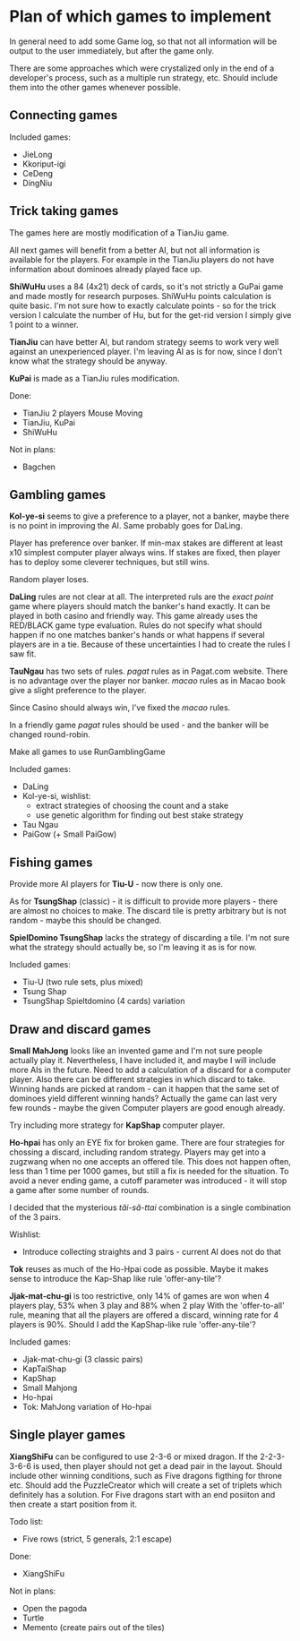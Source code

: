 # Plan of which games to implement

In general need to add some Game log, so that not all information will be output to the user immediately, but after 
the game only.

There are some approaches which were crystalized only in the end of a developer's process, such as a multiple run 
strategy, etc. 
Should include them into the other games whenever possible.

## Connecting games

Included games:

 - JieLong
 - Kkoriput-igi
 - CeDeng
 - DingNiu


## Trick taking games

The games here are mostly modification of a TianJiu game.

All next games will benefit from a better AI, but not all information is available for the players.
For example in the TianJiu players do not have information about dominoes already played face up.

**ShiWuHu** uses a 84 (4x21) deck of cards, so it's not strictly a GuPai game and made mostly for research purposes.
ShiWuHu points calculation is quite basic.
I'm not sure how to exactly calculate points - so for the trick version I calculate the number of Hu, but for the 
get-rid version I simply give 1 point to a winner.

**TianJiu** can have better AI, but random strategy seems to work very well against an unexperienced player.
I'm leaving AI as is for now, since I don't know what the strategy should be anyway.

**KuPai** is made as a TianJiu rules modification.

Done:

 - TianJiu 2 players Mouse Moving
 - TianJiu, KuPai
 - ShiWuHu

Not in plans:

 - Bagchen

## Gambling games

**Kol-ye-si** seems to give a preference to a player, not a banker, maybe there is no point in improving the AI. 
Same probably goes for DaLing.

Player has preference over banker.
If min-max stakes are different at least x10 simplest computer player always wins.
If stakes are fixed, then player has to deploy some cleverer techniques, but still wins.

Random player loses.

**DaLing** rules are not clear at all. 
The interpreted ruls are the *exact point* game where players should match the banker's hand exactly.
It can be played in both casino and friendly way.
This game already uses the RED/BLACK game type evaluation.
Rules do not specify what should happen if no one matches banker's hands or what happens if several players are in a tie.
Because of these uncertainties I had to create the rules I saw fit.

**TauNgau** has two sets of rules.
*pagat* rules as in Pagat.com website. There is no advantage over the player nor banker.
*macao* rules as in Macao book give a slight preference to the player.

Since Casino should always win, I've fixed the *macao* rules.

In a friendly game *pagat* rules should be used - and the banker will be changed round-robin.

Make all games to use RunGamblingGame

Included games:
 
 - DaLing
 - Kol-ye-si, wishlist:
     - extract strategies of choosing the count and a stake
     - use genetic algorithm for finding out best stake strategy
 - Tau Ngau
 - PaiGow (+ Small PaiGow)

## Fishing games

Provide more AI players for **Tiu-U** - now there is only one.

As for **TsungShap** (classic) - it is difficult to provide more players - there are almost no choices to make.
The discard tile is pretty arbitrary but is not random - maybe this should be changed.

**SpielDomino TsungShap** lacks the strategy of discarding a tile.
I'm not sure what the strategy should actually be, so I'm leaving it as is for now.

Included games:

 - Tiu-U (two rule sets, plus mixed)
 - Tsung Shap
 - TsungShap Spieltdomino (4 cards) variation
  
## Draw and discard games

**Small MahJong** looks like an invented game and I'm not sure people actually play it.
Nevertheless, I have included it, and maybe I will include more AIs in the future.
Need to add a calculation of a discard for a computer player.
Also there can be different strategies in which discard to take.
Winning hands are picked at random - can it happen that the same set of dominoes yield different winning hands?
Actually the game can last very few rounds - maybe the given Computer players are good enough already.

Try including more strategy for **KapShap** computer player.

**Ho-hpai** has only an EYE fix for broken game.
There are four strategies for chossing a discard, including random strategy.
Players may get into a zugzwang when no one accepts an offered tile.
This does not happen often, less than 1 time per 1000 games, but still a fix is needed for the situation.
To avoid a never ending game, a cutoff parameter was introduced - it will stop a game after some number of rounds.

I decided that the mysterious *tăi-să-ttai* combination is a single combination of the 3 pairs. 

Wishlist:

 - Introduce collecting straights and 3 pairs - current AI does not do that

**Tok** reuses as much of the Ho-Hpai code as possible.
Maybe it makes sense to introduce the Kap-Shap like rule 'offer-any-tile'?

**Jjak-mat-chu-gi** is too restrictive, only 14% of games are won when 4 players play, 53% when 3 play and 88% when 2 play
With the 'offer-to-all' rule, meaning that all the players are offered a discard, winning rate for 4 players is 90%.
Should I add the KapShap-like rule 'offer-any-tile'?

Included games:

 - Jjak-mat-chu-gi (3 classic pairs)
 - KapTaiShap
 - KapShap
 - Small Mahjong
 - Ho-hpai
 - Tok: MahJong variation of Ho-hpai 
  
## Single player games

**XiangShiFu** can be configured to use 2-3-6 or mixed dragon.
If the 2-2-3-3-6-6 is used, then player should not get a dead pair in the layout.
Should include other winning conditions, such as Five dragons figthing for throne etc.
Should add the PuzzleCreator which will create a set of triplets which definitely has a solution.
For Five dragons start with an end posiiton and then create a start position from it. 

Todo list:

 - Five rows (strict, 5 generals, 2:1 escape)

Done: 

 - XiangShiFu 

Not in plans:

 - Open the pagoda
 - Turtle
 - Memento (create pairs out of the tiles)
